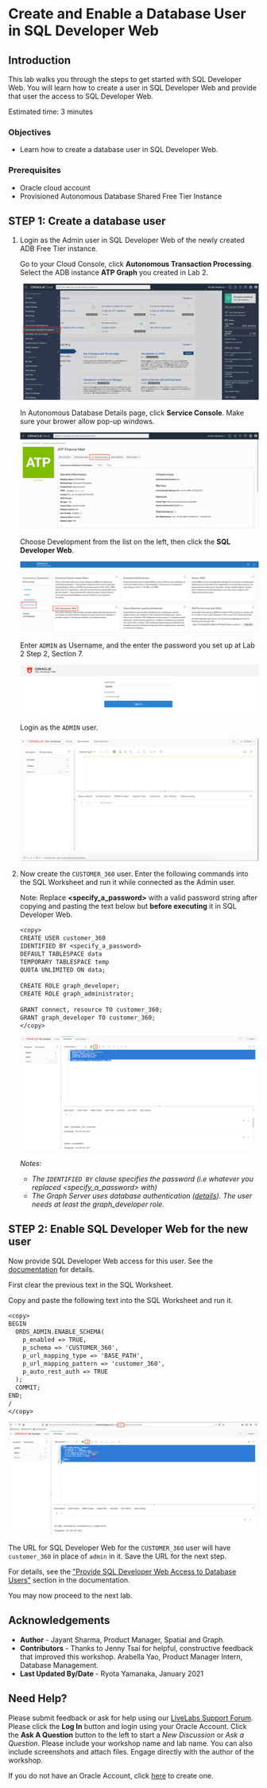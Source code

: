 # Create and Enable a Database User in SQL Developer Web

## Introduction

This lab walks you through the steps to get started with SQL Developer Web. You will learn how to create a user in SQL Developer Web and provide that user the access to SQL Developer Web.

Estimated time: 3 minutes

### Objectives

- Learn how to create a database user in SQL Developer Web.

### Prerequisites

* Oracle cloud account
* Provisioned Autonomous Database Shared Free Tier Instance

## **STEP 1:** Create a database user

1. Login as the Admin user in SQL Developer Web of the newly created ADB Free Tier instance.

    Go to your Cloud Console, click **Autonomous Transaction Processing**. Select the ADB instance **ATP Graph** you created in Lab 2.

    ![](images/select_ATP.png)

    In Autonomous Database Details page, click **Service Console**. Make sure your brower allow pop-up windows.

    ![](images/ADB_console.png)

    Choose Development from the list on the left, then click the **SQL Developer Web**.

    ![](images/ADB_ConsoleDevTab.png)

    Enter `ADMIN` as Username, and the enter the password you set up at Lab 2 Step 2, Section 7.

    ![](images/login.png)
  
    Login as the `ADMIN` user. 

    ![](images/ADB_SQLDevWebHome.png)

2. Now create the `CUSTOMER_360` user. Enter the following commands into the SQL Worksheet and run it while connected as the Admin user.

    Note: Replace **<specify_a_password>** with a valid password string after copying and pasting the text below but **before executing** it in SQL Developer Web.

    ```
    <copy>
    CREATE USER customer_360 
    IDENTIFIED BY <specify_a_password> 
    DEFAULT TABLESPACE data 
    TEMPORARY TABLESPACE temp 
    QUOTA UNLIMITED ON data;  

    CREATE ROLE graph_developer;
    CREATE ROLE graph_administrator;

    GRANT connect, resource TO customer_360;
    GRANT graph_developer TO customer_360;
    </copy>
    ```

    ![](images/ADB_SDW_CreateUser_C360.png)

    *Notes:* 
    - *The `IDENTIFIED BY` clause specifies the password (i.e whatever you replaced <specify_a_password> with)*
    - *The Graph Server uses database authentication ([details](https://docs.oracle.com/en/database/oracle/oracle-database/20/spgdg/using-inmemory-analyst-oracle-database.html)). The user needs at least the graph_developer role.*

## **STEP 2:** Enable SQL Developer Web for the new user

Now provide SQL Developer Web access for this user. See the [documentation](https://docs.oracle.com/en/cloud/paas/autonomous-data-warehouse-cloud/user/sql-developer-web.html#GUID-4B404CE3-C832-4089-B37A-ADE1036C7EEA)
  for details.

First clear the previous text in the SQL Worksheet.

Copy and paste the following text into the SQL Worksheet and run it.

```
<copy>
BEGIN
  ORDS_ADMIN.ENABLE_SCHEMA(
    p_enabled => TRUE,
    p_schema => 'CUSTOMER_360',
    p_url_mapping_type => 'BASE_PATH',
    p_url_mapping_pattern => 'customer_360',
    p_auto_rest_auth => TRUE
  );
  COMMIT;
END;
/
</copy>
```

![Enable SQL Developer Web for Customer_360](images/ADB_SDW_EnableLoginFor_C360.png " ")

The URL for SQL Developer Web for the `CUSTOMER_360` user will have `customer_360` in place of `admin` in it. Save the URL for the next step.

For details, see the ["Provide SQL Developer Web Access to Database Users"](https://docs.oracle.com/en/cloud/paas/autonomous-data-warehouse-cloud/user/sql-developer-web.html#GUID-4B404CE3-C832-4089-B37A-ADE1036C7EEA) section in the documentation.

You may now proceed to the next lab.

## Acknowledgements ##

* **Author** - Jayant Sharma, Product Manager, Spatial and Graph.
* **Contributors** - Thanks to Jenny Tsai for helpful, constructive feedback that improved this workshop. Arabella Yao, Product Manager Intern, Database Management.
* **Last Updated By/Date** - Ryota Yamanaka, January 2021

## Need Help?
Please submit feedback or ask for help using our [LiveLabs Support Forum](https://community.oracle.com/tech/developers/categories/oracle-graph). Please click the **Log In** button and login using your Oracle Account. Click the **Ask A Question** button to the left to start a *New Discussion* or *Ask a Question*.  Please include your workshop name and lab name.  You can also include screenshots and attach files.  Engage directly with the author of the workshop.

If you do not have an Oracle Account, click [here](https://profile.oracle.com/myprofile/account/create-account.jspx) to create one.

